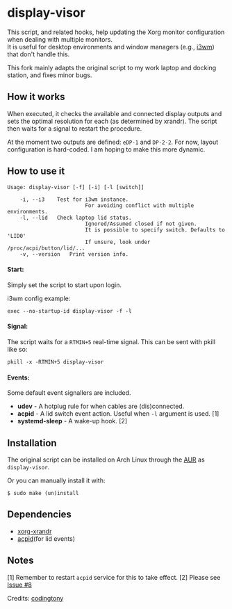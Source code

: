 display-visor
=============

This script, and related hooks, help updating the Xorg monitor configuration when dealing with multiple monitors.  
It is useful for desktop environments and window managers (e.g., [i3wm](http://i3wm.org/)) that don't handle this.  

This fork mainly adapts the original script to my work laptop and docking station, and fixes minor bugs.

How it works
------------

When executed, it checks the available and connected display outputs and sets the optimal resolution for each (as determined by xrandr). 
The script then waits for a signal to restart the procedure.

At the moment two outputs are defined: `eDP-1` and `DP-2-2`. For now, layout configuration is hard-coded. I am hoping to make this more dynamic.

How to use it
------------

    Usage: display-visor [-f] [-i] [-l [switch]]

		-i, --i3	Test for i3wm instance.
                             For avoiding conflict with multiple environments.
		-l, --lid	Check laptop lid status.
                             Ignored/Assumed closed if not given. 
                             It is possible to specify switch. Defaults to 'LID0'
                             If unsure, look under /proc/acpi/button/lid/...
		-v, --version	Print version info.


#### Start:
Simply set the script to start upon login.

i3wm config example:

    exec --no-startup-id display-visor -f -l

#### Signal:
The script waits for a `RTMIN+5` real-time signal. This can be sent with pkill like so:

    pkill -x -RTMIN+5 display-visor

#### Events:
Some default event signallers are included.

 * __udev__ - A hotplug rule for when cables are (dis)connected.
 * __acpid__ - A lid switch event action. Useful when `-l` argument is used. [1]
 * __systemd-sleep__ - A wake-up hook. [2]

Installation
------------

The original script can be installed on Arch Linux through the [AUR](https://aur.archlinux.org/packages/display-visor) as `display-visor`.  

Or you can manually install it with:

    $ sudo make (un)install

Dependencies
------------

* [xorg-xrandr](http://www.x.org/wiki/Projects/XRandR/)
* [acpid](http://sourceforge.net/projects/acpid2/)(for lid events)

Notes
-----
 [1] Remember to restart `acpid` service for this to take effect.
 [2] Please see [Issue #8](https://github.com/beanaroo/display-visor/issues/8)


Credits: [codingtony](https://github.com/codingtony/udev-monitor-hotplug)

